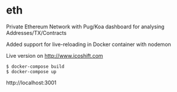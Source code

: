 # eth

Private Ethereum Network with Pug/Koa dashboard for analysing Addresses/TX/Contracts

Added support for live-reloading in Docker container with nodemon

Live version on http://www.icoshift.com

```
$ docker-compose build
$ docker-compose up
```

http://localhost:3001